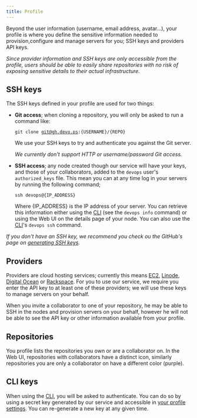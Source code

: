 ```yaml
---
title: Profile
---
```


Beyond the user information (username, email address, avatar...), your profile is where you define the sensitive information needed to provision,configure and manage servers for you; SSH keys and providers API keys.

*Since provider information and SSH keys are only accessible from the profile, users should be able to easily share repositories with no risk of exposing sensitive details to their actual infrastructure.*

## SSH keys

The SSH keys defined in your profile are used for two things:

* **Git access**; when cloning a repository, you will only be asked to run a command like:

    <code class='terminal pre'>git clone git@gh.devo.ps:{USERNAME}/{REPO}</code>

    We use your SSH keys to try and authenticate you against the Git server.

    *We currently don't support HTTP or username/password Git access.*

* **SSH access**; any node created though our service will have your keys, and those of your collaborators, added to the `devops` user's `authorized_keys` file. This mean you can at any time log in your servers by running the following command;

    <code class='terminal pre'>ssh devops@{IP_ADDRESS}</code>

    Where {IP_ADDRESS} is the IP address of your server. You can retrieve this information either using the [CLI](/manual/cli#usage) (see the `devops info` command) or using the Web UI on the details page of your node. You can also use the [CLI](/manual/cli#usage)'s `devops ssh` command.

*If you don't have an SSH key, we recommend you check ou the GitHub's page on [generating SSH keys](https://help.github.com/articles/generating-ssh-keys).*

## Providers

Providers are cloud hosting services; currently this means [EC2](/providers/ec2), [Linode](/providers/linode), [Digital Ocean](/providers/digitalocean) or [Rackspace](/providers/rackspace). For you to use our service, we require you enter the API key to at least one of these providers; we will use these keys to manage servers on your behalf.

When you invite a collaborator to one of your repository, he may be able to SSH in the nodes and provision servers on your behalf, however he will not be able to see the API key or other information available from your profile.

## Repositories

You profile lists the repositories you own or are a collaborator on. In the Web UI, repositories with collaborators have a distinct icon, similarly repositories you are only a collaborator on have a different color (purple).

## CLI keys

When using the [CLI](/manual/cli), you will be asked to authenticate. You can do so by using a secret key generated by our service and accessible in [your profile settings](https://app.devo.ps/#/user/settings). You can re-generate a new key at any given time.
